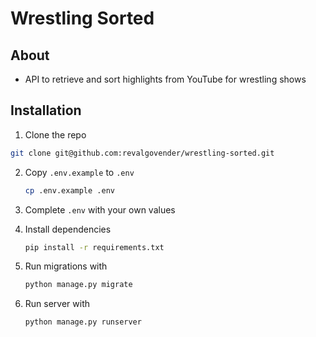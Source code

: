 # Wrestling Sorted

## About

- API to retrieve and sort highlights from YouTube for wrestling shows

## Installation

1. Clone the repo

```bash
git clone git@github.com:revalgovender/wrestling-sorted.git
```

2. Copy `.env.example` to `.env`

    ```bash 
    cp .env.example .env
    ```

3. Complete `.env` with your own values
4. Install dependencies

    ```bash
    pip install -r requirements.txt
    ```

5. Run migrations with

    ```bash
    python manage.py migrate
    ```

6. Run server with

    ```bash
    python manage.py runserver
    ```